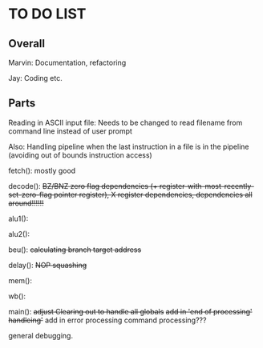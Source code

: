 # TO DO LIST

## Overall
Marvin: Documentation, refactoring

Jay: Coding etc.

## Parts
Reading in ASCII input file: Needs to be changed to read filename from command line instead of user prompt

Also: Handling pipeline when the last instruction in a file is in the pipeline (avoiding out of bounds instruction access)

fetch(): mostly good

decode(): ~~BZ/BNZ zero flag dependencies (+ register-with-most-recently-set-zero-flag pointer register), X register dependencies, dependencies all around!!!!!!~~

alu1(): 

alu2():

beu(): ~~calculating branch target address~~

delay(): ~~NOP squashing~~

mem():

wb():

main(): ~~adjust Clearing out to handle all globals~~
        ~~add in 'end of processing' handleing'~~
        add in error processing
        command processing???

general debugging.
